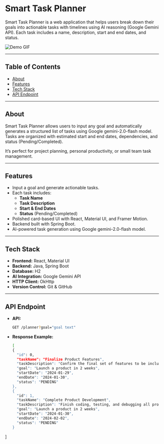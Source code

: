 # Smart Task Planner

Smart Task Planner is a web application that helps users break down their goals into actionable tasks with timelines using AI reasoning (Google Gemini API). Each task includes a name, description, start and end dates, and status.  

![Demo GIF](./assets/demo.gif)  

---

## Table of Contents
- [About](#about)
- [Features](#features)
- [Tech Stack](#tech-stack)
- [API Endpoint](#api-endpoint)

---

## About
Smart Task Planner allows users to input any goal and automatically generates a structured list of tasks using Google gemini-2.0-flash model. Tasks are organized with estimated start and end dates, dependencies, and status (Pending/Completed).  

It’s perfect for project planning, personal productivity, or small team task management.

---

## Features
- Input a goal and generate actionable tasks.
- Each task includes:
  - **Task Name**
  - **Task Description**
  - **Start & End Dates**
  - **Status** (Pending/Completed)
- Polished card-based UI with React, Material UI, and Framer Motion.
- Backend built with Spring Boot.
- AI-powered task generation using Google gemini-2.0-flash model.

---

## Tech Stack
- **Frontend:** React, Material UI
- **Backend:** Java, Spring Boot
- **Database:** H2
- **AI Integration:** Google Gemini API
- **HTTP Client:** OkHttp
- **Version Control:** Git & GitHub

---

## API Endpoint

- **API:**
  ```bash
  GET /planner?goal="goal text"
- **Response Example:**
  ```bash
  [
  {
    "id": 0,
    "taskName": "Finalize Product Features",
    "taskDescription": "Confirm the final set of features to be included in the initial product launch.",
    "goal": "Launch a product in 2 weeks",
    "startDate": "2024-01-29",
    "endDate": "2024-01-30",
    "status": "PENDING"
  },
  {
    "id": 1,
    "taskName": "Complete Product Development",
    "taskDescription": "Finish coding, testing, and debugging all product features.",
    "goal": "Launch a product in 2 weeks",
    "startDate": "2024-01-30",
    "endDate": "2024-02-02",
    "status": "PENDING"
  }
]
